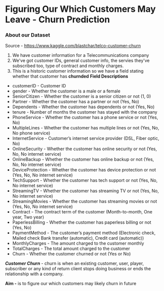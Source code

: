 # Figuring Our Which Customers May Leave - Churn Prediction

### About our Dataset
Source - https://www.kaggle.com/blastchar/telco-customer-churn
1. We have customer information for a Telecommunications company
2. We've got customer IDs, general customer info, the servies they've subscribed too, type of contract and monthly charges.
3. This is a historic customer information so we have a field stating whether that customer has **churnded** 
**Field Descriptions**
- customerID - Customer ID
- gender - Whether the customer is a male or a female
- SeniorCitizen - Whether the customer is a senior citizen or not (1, 0)
- Partner - Whether the customer has a partner or not (Yes, No)
- Dependents - Whether the customer has dependents or not (Yes, No)
- tenure - Number of months the customer has stayed with the company
- PhoneService - Whether the customer has a phone service or not (Yes, No)
- MultipleLines - Whether the customer has multiple lines or not (Yes, No, No phone service)
- InternetService - Customer’s internet service provider (DSL, Fiber optic, No)
- OnlineSecurity - Whether the customer has online security or not (Yes, No, No internet service)
- OnlineBackup - Whether the customer has online backup or not (Yes, No, No internet service)
- DeviceProtection - Whether the customer has device protection or not (Yes, No, No internet service)
- TechSupport - Whether the customer has tech support or not (Yes, No, No internet service)
- StreamingTV - Whether the customer has streaming TV or not (Yes, No, No internet service)
- StreamingMovies - Whether the customer has streaming movies or not (Yes, No, No internet service)
- Contract - The contract term of the customer (Month-to-month, One year, Two year)
- PaperlessBilling - Whether the customer has paperless billing or not (Yes, No)
- PaymentMethod - The customer’s payment method (Electronic check, Mailed check Bank transfer (automatic), Credit card (automatic))
- MonthlyCharges - The amount charged to the customer monthly
- TotalCharges - The total amount charged to the customer
- Churn - Whether the customer churned or not (Yes or No)

***Customer Churn*** - churn is when an existing customer, user, player, subscriber or any kind of return client stops doing business or ends the relationship with a company.

**Aim -** is to figure our which customers may likely churn in future
